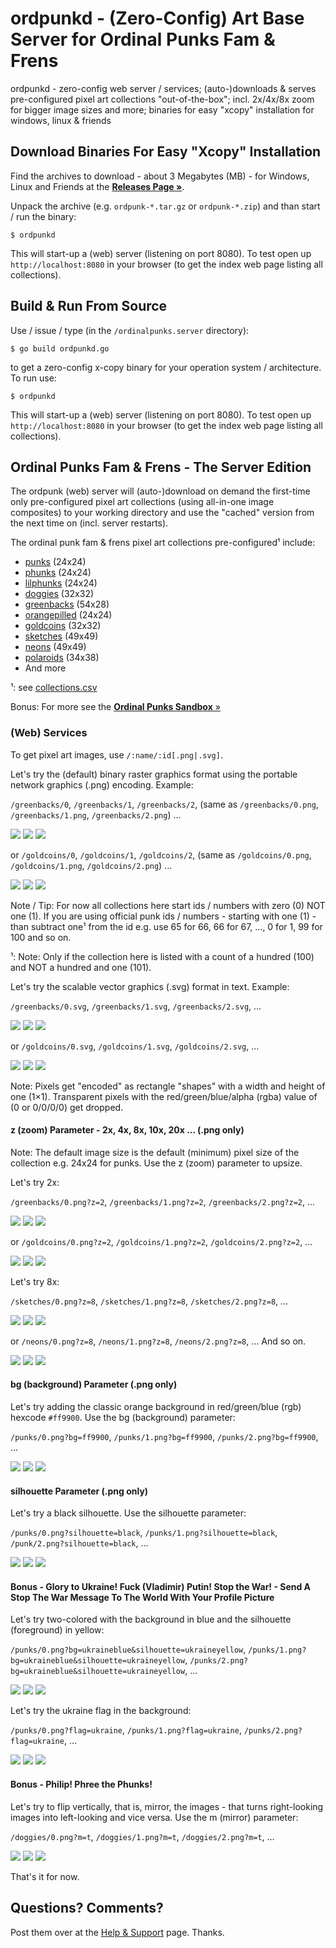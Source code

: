 # ordpunkd - (Zero-Config) Art Base Server for Ordinal Punks Fam & Frens

ordpunkd - zero-config web server / services; (auto-)downloads & serves pre-configured pixel art collections "out-of-the-box"; incl. 2x/4x/8x zoom for bigger image sizes and more; binaries for easy "xcopy" installation for windows, linux & friends



## Download Binaries For Easy "Xcopy" Installation

Find the archives to download  - about 3 Megabytes (MB) - for Windows, Linux and Friends at the [**Releases Page »**](https://github.com/ordinalpunks/ordinalpunks.server/releases).

Unpack the archive (e.g. `ordpunk-*.tar.gz` or `ordpunk-*.zip`) and than start / run the binary:

```
$ ordpunkd
```

This will start-up a (web) server (listening on port 8080). To test open up `http://localhost:8080` in your browser (to get the index web page listing all collections).


## Build & Run From Source


Use / issue / type  (in the `/ordinalpunks.server` directory):

```
$ go build ordpunkd.go
```

to get a zero-config x-copy binary for your operation system / architecture.
To run use:

```
$ ordpunkd
```

This will start-up a (web) server (listening on port 8080). To test open up `http://localhost:8080` in your browser (to get the index web page listing all collections).




## Ordinal Punks Fam & Frens - The Server Edition

The ordpunk (web) server will (auto-)download on demand the first-time only pre-configured
pixel art collections (using all-in-one image composites)
to your working directory and use the "cached" version from the next time on (incl. server restarts).


The ordinal punk fam & frens pixel art collections pre-configured¹ include:


- [punks](https://github.com/ordbase/ordinals.sandbox/blob/master/i/ordinalpunks.png) (24x24)
- [phunks](https://github.com/ordbase/ordinals.sandbox/blob/master/i/ordinalphunks.png) (24x24)
- [lilphunks](https://github.com/ordbase/ordinals.sandbox/blob/master/i/lilordinalphunks.png) (24x24)
- [doggies](https://github.com/ordbase/ordinals.sandbox/blob/master/i/ordoggies.png) (32x32)
- [greenbacks](https://github.com/ordinalpunks/ordinalpunks.sandbox/blob/master/dollar/i/dollars.png) (54x28)
- [orangepilled](https://github.com/ordinalpunks/ordinalpunks.sandbox/blob/master/orangepill/i/orangepilled_ii.png) (24x24)
- [goldcoins](https://github.com/ordinalpunks/ordinalpunks.sandbox/blob/master/coins/i/goldcoins.png) (32x32)
- [sketches](https://github.com/ordinalpunks/ordinalpunks.sandbox/blob/master/sketch/i/sketches.png)  (49x49)
- [neons](https://github.com/ordinalpunks/ordinalpunks.sandbox/blob/master/neon/i/neons.png) (49x49)
- [polaroids](https://github.com/ordinalpunks/ordinalpunks.sandbox/blob/master/polaroid/i/polaroids.png)  (34x38)
- And more


¹: see [collections.csv](collections.csv)



Bonus: For more see the [**Ordinal Punks Sandbox** »](https://github.com/ordinalpunks/odinalpunks.sandbox)



### (Web) Services


To get pixel art images, use `/:name/:id[.png|.svg]`.

Let's try the (default)
binary raster graphics format
using the portable network graphics (.png) encoding.
Example:

`/greenbacks/0`, `/greenbacks/1`, `/greenbacks/2`,
(same as `/greenbacks/0.png`, `/greenbacks/1.png`, `/greenbacks/2.png`) ...

![](i/greenbacks-000000.png)
![](i/greenbacks-000001.png)
![](i/greenbacks-000002.png)


or `/goldcoins/0`, `/goldcoins/1`, `/goldcoins/2`,
(same as `/goldcoins/0.png`, `/goldcoins/1.png`, `/goldcoins/2.png`)  ...

![](i/goldcoins-000000.png)
![](i/goldcoins-000001.png)
![](i/goldcoins-000002.png)



Note / Tip:   For now all collections here start ids / numbers with zero (0) NOT one (1).
If you are using official punk ids / numbers - starting with one (1) -
than subtract one¹ from the id e.g. use 65 for 66, 66 for 67, ..., 0 for 1, 99 for 100 and so on.

¹: Note: Only if the collection here is listed with a count of a hundred (100) and NOT a hundred and one (101).




Let's try the scalable vector graphics (.svg) format in text.
Example:


`/greenbacks/0.svg`, `/greenbacks/1.svg`, `/greenbacks/2.svg`, ...

![](i/greenbacks-000000.svg)
![](i/greenbacks-000001.svg)
![](i/greenbacks-000002.svg)


or `/goldcoins/0.svg`, `/goldcoins/1.svg`, `/goldcoins/2.svg`,  ...

![](i/goldcoins-000000.svg)
![](i/goldcoins-000001.svg)
![](i/goldcoins-000002.svg)


Note: Pixels get "encoded" as rectangle "shapes" with a width and height
of one (1×1).  Transparent pixels
with the red/green/blue/alpha (rgba) value of (0 or 0/0/0/0)
get dropped.



#### z (zoom) Parameter - 2x, 4x, 8x, 10x, 20x ...   (.png only)


Note: The default image size is the default
(minimum) pixel size of the collection e.g. 24x24 for punks.
Use the z (zoom) parameter to upsize.

Let's try 2x:


`/greenbacks/0.png?z=2`, `/greenbacks/1.png?z=2`, `/greenbacks/2.png?z=2`, ...

![](i/greenbacks-000000@2x.png)
![](i/greenbacks-000001@2x.png)
![](i/greenbacks-000002@2x.png)


or `/goldcoins/0.png?z=2`, `/goldcoins/1.png?z=2`, `/goldcoins/2.png?z=2`, ...

![](i/goldcoins-000000@2x.png)
![](i/goldcoins-000001@2x.png)
![](i/goldcoins-000002@2x.png)




Let's try 8x:


`/sketches/0.png?z=8`, `/sketches/1.png?z=8`, `/sketches/2.png?z=8`, ...

![](i/sketches-000000@8x.png)
![](i/sketches-000001@8x.png)
![](i/sketches-000002@8x.png)


or `/neons/0.png?z=8`, `/neons/1.png?z=8`, `/neons/2.png?z=8`, ...  And so on.

![](i/neons-000000@8x.png)
![](i/neons-000001@8x.png)
![](i/neons-000002@8x.png)




#### bg (background) Parameter    (.png only)

Let's try adding the classic orange background
in red/green/blue (rgb) hexcode `#ff9900`.
Use the bg (background) parameter:

`/punks/0.png?bg=ff9900`, `/punks/1.png?bg=ff9900`, `/punks/2.png?bg=ff9900`, ...

![](i/punks-000000_(ff9900).png)
![](i/punks-000001_(ff9900).png)
![](i/punks-000002_(ff9900).png)




#### silhouette Parameter    (.png only)

Let's try a black silhouette.
Use the silhouette parameter:

`/punks/0.png?silhouette=black`, `/punks/1.png?silhouette=black`, `/punk/2.png?silhouette=black`, ...

![](i/punks-000000_silhouette(black).png)
![](i/punks-000001_silhouette(black).png)
![](i/punks-000002_silhouette(black).png)



#### Bonus -  Glory to Ukraine! Fuck (Vladimir) Putin! Stop the War! - Send A Stop The War Message To The World With Your Profile Picture


Let's try two-colored with the background in blue
and the silhouette (foreground) in yellow:

`/punks/0.png?bg=ukraineblue&silhouette=ukraineyellow`, `/punks/1.png?bg=ukraineblue&silhouette=ukraineyellow`, `/punks/2.png?bg=ukraineblue&silhouette=ukraineyellow`, ...

![](i/punks-000000_(ukraineblue)_silhouette(ukraineyellow).png)
![](i/punks-000001_(ukraineblue)_silhouette(ukraineyellow).png)
![](i/punks-000002_(ukraineblue)_silhouette(ukraineyellow).png)



Let's try the ukraine flag in the background:

`/punks/0.png?flag=ukraine`, `/punks/1.png?flag=ukraine`, `/punks/2.png?flag=ukraine`, ...

![](i/punks-000000_flag(ukraine).png)
![](i/punks-000001_flag(ukraine).png)
![](i/punks-000002_flag(ukraine).png)



####  Bonus  -  Philip! Phree the Phunks!

Let's try to flip vertically, that is, mirror, the images -
that turns right-looking images into left-looking and vice versa.
Use the m (mirror) parameter:


`/doggies/0.png?m=t`, `/doggies/1.png?m=t`, `/doggies/2.png?m=t`, ...

![](i/doggies-000000_mirror.png)
![](i/doggies-000001_mirror.png)
![](i/doggies-000002_mirror.png)


That's it for now.









## Questions? Comments?

Post them over at the [Help & Support](https://github.com/geraldb/help) page. Thanks.







